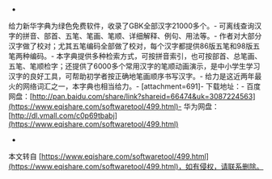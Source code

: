 -
给力新华字典为绿色免费软件，收录了GBK全部汉字21000多个。-
可离线查询汉字的拼音、部首、五笔、笔画、笔顺、详细解释、例句、用法等。-
作者对大部分汉字做了校对；尤其五笔编码全部做了校对，每个汉字都提供86版五笔和98版五笔两种编码。-
本字典提供多种检索方式，可按拼音索引，也可按部首、总笔画、五笔、笔顺检字；还提供了6000多个常用汉字的笔顺动画演示，是中小学生学习汉字的良好工具，可帮助初学者按正确地笔画顺序书写汉字。-
给力是这近两年最火的网络词汇之一，本字典也相当给力。-
\[attachment=691\]-
下载地址：-
百度网盘：[http://pan.baidu.com/share/link?shareid=66474&uk=3087224563](https://www.eqishare.com/softwaretool/499.html)-
华为网盘：[http://dl.vmall.com/c0p69tbabj](https://www.eqishare.com/softwaretool/499.html)

-

本文转自 [https://www.eqishare.com/softwaretool/499.html](https://www.eqishare.com/softwaretool/499.html)，如有侵权，请联系删除。
